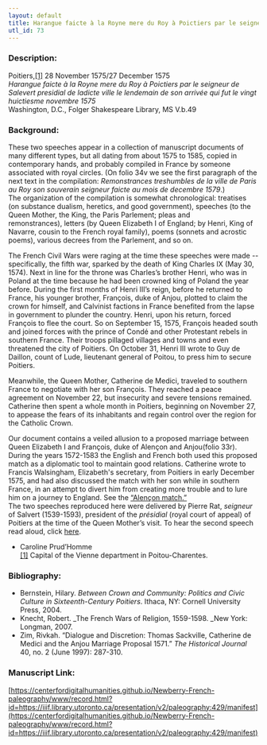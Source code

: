 ```yaml
---
layout: default
title: Harangue faicte à la Royne mere du Roy à Poictiers par le seigneur de Salvert presidial de ladicte ville le lendemain de son arrivée qui fut le vingt huictiesme novembre 1575; Aultre haranguefaicte le mesme jour par Salvert à la Royne mere au nom de la Ju
utl_id: 73
---
```


### Description:

Poitiers,<a id="_ftnref1">[[1]](#_ftn1)</a> 28 November 1575/27 December 1575<br>
_Harangue faicte à la Royne mere du Roy à Poictiers par le seigneur de Salevert presidial de ladicte ville le lendemain de son arrivée qui fut le vingt huictiesme novembre 1575_<br>
Washington, D.C., Folger Shakespeare Library, MS V.b.49

### Background:

These two speeches appear in a collection of manuscript documents of many different types, but all dating from about 1575 to 1585, copied in contemporary hands, and probably compiled in France by someone associated with royal circles. (On folio 34v we see the first paragraph of the next text in the compilation: _Remonstrances treshumbles de la ville de Paris au Roy son souverain seigneur faicte au mois de decembre 1579_.)<br>
The organization of the compilation is somewhat chronological: treatises (on substance dualism, heretics, and good government), speeches (to the Queen Mother, the King, the Paris Parlement; pleas and remonstrances), letters (by Queen Elizabeth I of England; by Henri, King of Navarre, cousin to the French royal family), poems (sonnets and acrostic poems), various decrees from the Parlement, and so on.

The French Civil Wars were raging at the time these speeches were made -- specifically, the fifth war, sparked by the death of King Charles IX (May 30, 1574). Next in line for the throne was Charles’s brother Henri, who was in Poland at the time because he had been crowned king of Poland the year before. During the first months of Henri III’s reign, before he returned to France, his younger brother, François, duke of Anjou, plotted to claim the crown for himself, and Calvinist factions in France benefited from the lapse in government to plunder the country. Henri, upon his return, forced François to flee the court. So on September 15, 1575, François headed south and joined forces with the prince of Condé and other Protestant rebels in southern France. Their troops pillaged villages and towns and even threatened the city of Poitiers. On October 31, Henri III wrote to Guy de Daillon, count of Lude, lieutenant general of Poitou, to press him to secure Poitiers.

Meanwhile, the Queen Mother, Catherine de Medici, traveled to southern France to negotiate with her son François. They reached a peace agreement on November 22, but insecurity and severe tensions remained. Catherine then spent a whole month in Poitiers, beginning on November 27, to appease the fears of its inhabitants and regain control over the region for the Catholic Crown.

Our document contains a veiled allusion to a proposed marriage between Queen Elizabeth I and François, duke of Alençon and Anjou(folio 33r). During the years 1572-1583 the English and French both used this proposed match as a diplomatic tool to maintain good relations. Catherine wrote to Francis Walsingham, Elizabeth's secretary, from Poitiers in early December 1575, and had also discussed the match with her son while in southern France, in an attempt to divert him from creating more trouble and to lure him on a journey to England. See the <a href="/islandora/object/paleography:430">“Alençon match.”</a><br>
The two speeches reproduced here were delivered by Pierre Rat, _seigneur_ of Salvert (1539-1593), president of the _présidial_ (royal court of appeal) of Poitiers at the time of the Queen Mother’s visit. To hear the second speech read aloud, click <a href="/islandora/object/paleography:2412">here</a>.

- Caroline Prud’Homme<br>
<a id="_ftn1">[[1]](#_ftnref1)</a> Capital of the Vienne department in Poitou-Charentes. 

### Bibliography:

- Bernstein, Hilary. _Between Crown and Community: Politics and Civic Culture in Sixteenth-Century Poitiers_. Ithaca, NY: Cornell University Press, 2004.
- Knecht, Robert. _The French Wars of Religion, 1559-1598. _New York: Longman, 2007.
- Zim, Rivkah. “Dialogue and Discretion: Thomas Sackville, Catherine de Medici and the Anjou Marriage Proposal 1571.” _The Historical Journal_ 40, no. 2 (June 1997): 287-310. 

### Manuscript Link:

[https://centerfordigitalhumanities.github.io/Newberry-French-paleography/www/record.html?id=https://iiif.library.utoronto.ca/presentation/v2/paleography:429/manifest](https://centerfordigitalhumanities.github.io/Newberry-French-paleography/www/record.html?id=https://iiif.library.utoronto.ca/presentation/v2/paleography:429/manifest)
